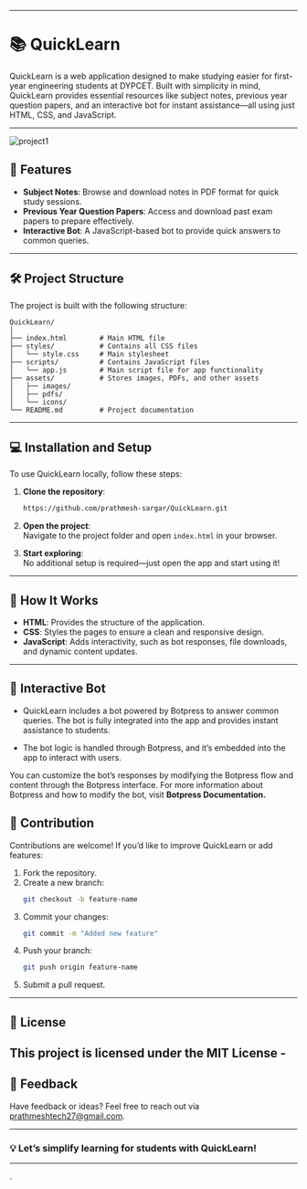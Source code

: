 
---

# 📚 QuickLearn  

QuickLearn is a web application designed to make studying easier for first-year engineering students at DYPCET. Built with simplicity in mind, QuickLearn provides essential resources like subject notes, previous year question papers, and an interactive bot for instant assistance—all using just HTML, CSS, and JavaScript.  

---
![project1](https://github.com/user-attachments/assets/7a059eba-2b90-45cb-b581-c37dd30a6f72)


## 🚀 Features  

- **Subject Notes**: Browse and download notes in PDF format for quick study sessions.  
- **Previous Year Question Papers**: Access and download past exam papers to prepare effectively.  
- **Interactive Bot**: A JavaScript-based bot to provide quick answers to common queries.  

---

## 🛠️ Project Structure  

The project is built with the following structure:  

```
QuickLearn/  
│  
├── index.html        # Main HTML file  
├── styles/           # Contains all CSS files  
│   └── style.css     # Main stylesheet  
├── scripts/          # Contains JavaScript files  
│   └── app.js        # Main script file for app functionality  
├── assets/           # Stores images, PDFs, and other assets  
│   ├── images/  
│   ├── pdfs/  
│   └── icons/  
└── README.md         # Project documentation  
```  

---

## 💻 Installation and Setup  

To use QuickLearn locally, follow these steps:  

1. **Clone the repository**:  
   ```bash  
   https://github.com/prathmesh-sargar/QuickLearn.git
   ```  

2. **Open the project**:  
   Navigate to the project folder and open `index.html` in your browser.  

3. **Start exploring**:  
   No additional setup is required—just open the app and start using it!  

---

## 📂 How It Works  

- **HTML**: Provides the structure of the application.  
- **CSS**: Styles the pages to ensure a clean and responsive design.  
- **JavaScript**: Adds interactivity, such as bot responses, file downloads, and dynamic content updates.  

---

## 🤖 Interactive Bot
- QuickLearn includes a bot powered by Botpress to answer common queries. The bot is fully integrated into the app and provides instant assistance to students.

- The bot logic is handled through Botpress, and it’s embedded into the app to interact with users.

 You can customize the bot’s responses by modifying the Botpress flow and content through the Botpress interface.
For more information about Botpress and how to modify the bot, visit **Botpress Documentation.**

## 🌟 Contribution  

Contributions are welcome! If you’d like to improve QuickLearn or add features:  

1. Fork the repository.  
2. Create a new branch:  
   ```bash  
   git checkout -b feature-name  
   ```  
3. Commit your changes:  
   ```bash  
   git commit -m "Added new feature"  
   ```  
4. Push your branch:  
   ```bash  
   git push origin feature-name  
   ```  
5. Submit a pull request.  

---

## 🔗 License  

This project is licensed under the MIT License - 
---

## 💬 Feedback  

Have feedback or ideas? Feel free to reach out via [prathmeshtech27@gmail.com](mailto:prathmeshtech27@gmail.com).  

---

### 💡 Let’s simplify learning for students with QuickLearn!  

--- 
.

        

